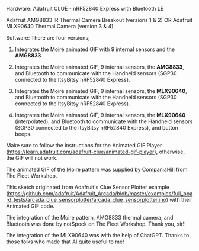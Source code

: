 Hardware:
Adafruit CLUE - nRF52840 Express with Bluetooth LE

Adafruit AMG8833 IR Thermal Camera Breakout (versions 1 & 2)
OR
Adafruit MLX90640 Thermal Camera (version 3 & 4)


Software:
There are four versions; 
1. Integrates the Moiré animated GIF with 9 internal sensors and the **AMG8833**
2. Integrates the Moiré animated GIF, 9 internal sensors, the **AMG8833**, and Bluetooth to communicate with the Handheld sensors (SGP30 connected to the ItsyBitsy nRF52840 Express).

3. Integrates the Moiré animated GIF, 9 internal sensors, the **MLX90640**, and Bluetooth to communicate with the Handheld sensors (SGP30 connected to the ItsyBitsy nRF52840 Express).
4. Integrates the Moiré animated GIF, 9 internal sensors, the **MLX90640** (interpolated), and Bluetooth to communicate with the Handheld sensors (SGP30 connected to the ItsyBitsy nRF52840 Express), and button beeps.

Make sure to follow the instructions for the Animated GIF Player (https://learn.adafruit.com/adafruit-clue/animated-gif-player), otherwise, the GIF will not work.

The animated GIF of the Moire pattern was supplied by CompaniaHill from The Fleet Workshop.

This sketch originated from Adafruit's Clue Sensor Plotter example (https://github.com/adafruit/Adafruit_Arcada/blob/master/examples/full_board_tests/arcada_clue_sensorplotter/arcada_clue_sensorplotter.ino) with their Animated GIF code. 

The integration of the Moire pattern, AMG8833 thermal camera, and Bluetooth was done by notSpock on The Fleet Workshop. Thank you, sir!!

The integration of the MLX90640 was with the help of ChatGPT. Thanks to those folks who made that AI quite useful to me!
